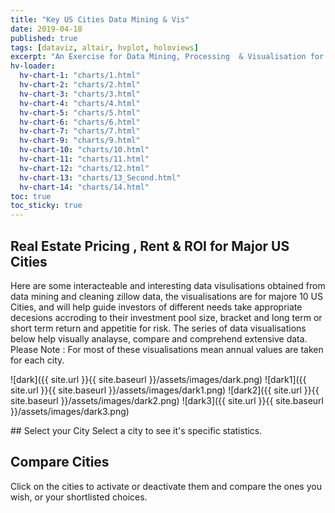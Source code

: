 ```yaml
---
title: "Key US Cities Data Mining & Vis"
date: 2019-04-18
published: true
tags: [dataviz, altair, hvplot, holoviews]
excerpt: "An Exercise for Data Mining, Processing  & Visualisation for key 10 US Cities"
hv-loader:
  hv-chart-1: "charts/1.html"
  hv-chart-2: "charts/2.html"
  hv-chart-3: "charts/3.html"
  hv-chart-4: "charts/4.html"  
  hv-chart-5: "charts/5.html"
  hv-chart-6: "charts/6.html"
  hv-chart-7: "charts/7.html"
  hv-chart-9: "charts/9.html"
  hv-chart-10: "charts/10.html"    
  hv-chart-11: "charts/11.html"
  hv-chart-12: "charts/12.html"  
  hv-chart-13: "charts/13_Second.html"
  hv-chart-14: "charts/14.html" 
toc: true
toc_sticky: true
---
```

## Real Estate Pricing , Rent & ROI for Major US Cities

Here are some interacteable and interesting data visulisations obtained from data mining and cleaning zillow data, the visualisations are for majore 10 US Cities, and will help guide investors of different needs take appropriate decesions accroding to their investment pool size, bracket and long term or short term return and appetitie for risk.
The series of data visualisations below help visually analayse, compare and comprehend extensive data.
Please Note : For most of these visualisations mean annual values are taken for each city.


![dark]({{ site.url }}{{ site.baseurl }}/assets/images/dark.png)
![dark1]({{ site.url }}{{ site.baseurl }}/assets/images/dark1.png)
![dark2]({{ site.url }}{{ site.baseurl }}/assets/images/dark2.png)
![dark3]({{ site.url }}{{ site.baseurl }}/assets/images/dark3.png)


<div id="hv-chart-1"></div>




<div id="hv-chart-2"></div>




<div id="hv-chart-3"></div>




<div id="hv-chart-4"></div>




<div id="hv-chart-5"></div>




<div id="hv-chart-6"></div>




<div id="hv-chart-7"></div>





<div id="hv-chart-9"></div>




<div id="hv-chart-10"></div>




<div id="hv-chart-11"></div>



<div id="hv-chart-12"></div>
## Select your City
Select a city to see it's specific statistics.

<div id="hv-chart-13"></div>

## Compare Cities
Click on the cities to activate or deactivate them and compare the ones you wish, or your shortlisted choices.

<div id="hv-chart-14"></div>
